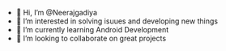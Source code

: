 - 👋 Hi, I’m @Neerajgadiya
- 👀 I’m interested in solving isuues and developing new things
- 🌱 I’m currently learning Android Development
- 💞️ I’m looking to collaborate on great projects

<!---
Neerajgadiya/Neerajgadiya is a ✨ special ✨ repository because its `README.md` (this file) appears on your GitHub profile.
You can click the Preview link to take a look at your changes.
--->

